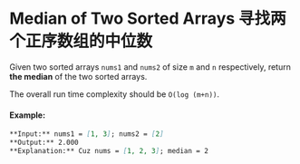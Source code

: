 # Median of Two Sorted Arrays 寻找两个正序数组的中位数

Given two sorted arrays `nums1` and `nums2` of size `m` and `n` respectively, return **the median** of the two sorted arrays.

The overall run time complexity should be `O(log (m+n))`.

#### Example:
``` md
**Input:** nums1 = [1, 3]; nums2 = [2]
**Output:** 2.000
**Explanation:** Cuz nums = [1, 2, 3]; median = 2
```